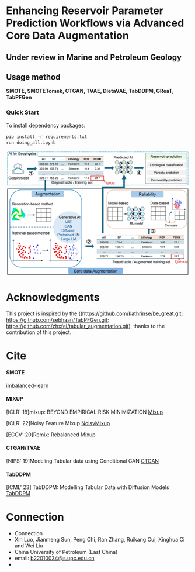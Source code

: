 # Enhancing Reservoir Parameter Prediction Workflows via Advanced Core Data Augmentation
## Under review in Marine and Petroleum Geology



## Usage method
__SMOTE, SMOTETomek, CTGAN, TVAE, DletaVAE, TabDDPM, GReaT, TabPFGen__
### Quick Start
To install dependency packages:
```
pip install -r requirements.txt
run doing_all.ipynb
```
![image](workflow.jpg)

# Acknowledgments
This project is inspired by the ((https://github.com/kathrinse/be_great.git; https://github.com/sebhaan/TabPFGen.git; https://github.com/zhxfei/tabular_augmentation.git), thanks to the contribution of this project.

# Cite

#### SMOTE
[imbalanced-learn](https://github.com/scikit-learn-contrib/imbalanced-learn)
#### MIXUP
[ICLR' 18]mixup: BEYOND EMPIRICAL RISK MINIMIZATION [Mixup](https://github.com/facebookresearch/mixup-cifar10)

[ICLR' 22]Noisy Feature Mixup
[NoisyMixup](https://github.com/erichson/NFM)

[ECCV' 20]Remix: Rebalanced Mixup

#### CTGAN/TVAE
[NIPS' 19]Modeling Tabular data using Conditional GAN
[CTGAN](https://github.com/sdv-dev/CTGAN)

#### TabDDPM
[ICML' 23] TabDDPM: Modelling Tabular Data with Diffusion Models
[TabDDPM](https://github.com/yandex-research/tab-ddpm)

# Connection
- Connection
- Xin Luo, Jianmeng Sun, Peng Chi, Ran Zhang, Ruikang Cui, Xinghua Ci and Wei Liu
- China University of Petroleum (East China)
- email: b22010034@s.upc.edu.cn
- 

